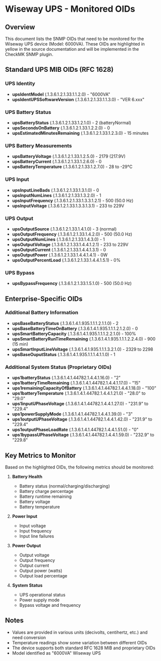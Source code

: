 # Wiseway UPS - Monitored OIDs

## Overview
This document lists the SNMP OIDs that need to be monitored for the Wiseway UPS device (Model: 6000VA). These OIDs are highlighted in yellow in the source documentation and will be implemented in the CheckMK SNMP plugin.

## Standard UPS MIB OIDs (RFC 1628)

### UPS Identity
- **upsIdentModel** (.1.3.6.1.2.1.33.1.1.2.0) - "6000VA"
- **upsIdentUPSSoftwareVersion** (.1.3.6.1.2.1.33.1.1.3.0) - "VER 6.xxx"

### UPS Battery Status
- **upsBatteryStatus** (.1.3.6.1.2.1.33.1.2.1.0) - 2 (batteryNormal)
- **upsSecondsOnBattery** (.1.3.6.1.2.1.33.1.2.2.0) - 0
- **upsEstimatedMinutesRemaining** (.1.3.6.1.2.1.33.1.2.3.0) - 15 minutes

### UPS Battery Measurements
- **upsBatteryVoltage** (.1.3.6.1.2.1.33.1.2.5.0) - 2179 (217.9V)
- **upsBatteryCurrent** (.1.3.6.1.2.1.33.1.2.6.0) - 0
- **upsBatteryTemperature** (.1.3.6.1.2.1.33.1.2.7.0) - 28 to -29°C

### UPS Input
- **upsInputLineBads** (.1.3.6.1.2.1.33.1.3.1.0) - 0
- **upsInputNumLines** (.1.3.6.1.2.1.33.1.3.2.0) - 1
- **upsInputFrequency** (.1.3.6.1.2.1.33.1.3.3.1.2.1) - 500 (50.0 Hz)
- **upsInputVoltage** (.1.3.6.1.2.1.33.1.3.3.1.3.1) - 233 to 229V

### UPS Output  
- **upsOutputSource** (.1.3.6.1.2.1.33.1.4.1.0) - 3 (normal)
- **upsOutputFrequency** (.1.3.6.1.2.1.33.1.4.2.0) - 500 (50.0 Hz)
- **upsOutputNumLines** (.1.3.6.1.2.1.33.1.4.3.0) - 1
- **upsOutputVoltage** (.1.3.6.1.2.1.33.1.4.4.1.2.1) - 233 to 229V
- **upsOutputCurrent** (.1.3.6.1.2.1.33.1.4.4.1.3.1) - 0
- **upsOutputPower** (.1.3.6.1.2.1.33.1.4.4.1.4.1) - 0W
- **upsOutputPercentLoad** (.1.3.6.1.2.1.33.1.4.4.1.5.1) - 0%

### UPS Bypass
- **upsBypassFrequency** (.1.3.6.1.2.1.33.1.5.1.0) - 500 (50.0 Hz)

## Enterprise-Specific OIDs

### Additional Battery Information
- **upsBaseBatteryStatus** (.1.3.6.1.4.1.935.1.1.1.2.1.1.0) - 2
- **upsBaseBatteryTimeOnBattery** (.1.3.6.1.4.1.935.1.1.1.2.1.2.0) - 0
- **upsSmartBatteryCapacity** (.1.3.6.1.4.1.935.1.1.1.2.2.1.0) - 100%
- **upsSmartBatteryRunTimeRemaining** (.1.3.6.1.4.1.935.1.1.1.2.2.4.0) - 900 (15 min)
- **upsSmartInputLineVoltage** (.1.3.6.1.4.1.935.1.1.1.3.2.1.0) - 2329 to 2298
- **upsBaseOuputStatus** (.1.3.6.1.4.1.935.1.1.1.4.1.1.0) - 1

### Additional System Status (Proprietary OIDs)
- **ups1batteryStatus** (.1.3.6.1.4.1.44782.1.4.4.1.16.0) - "2"
- **ups1batteryTimeRemaining** (.1.3.6.1.4.1.44782.1.4.4.1.17.0) - "15"
- **ups1remainingCapacityOfBattery** (.1.3.6.1.4.1.44782.1.4.4.1.18.0) - "100"
- **ups1batteryTemperature** (.1.3.6.1.4.1.44782.1.4.4.1.21.0) - "28.0" to "29.0"
- **ups1inputUPhaseVoltage** (.1.3.6.1.4.1.44782.1.4.4.1.27.0) - "231.9" to "229.4"
- **ups1powerSupplyMode** (.1.3.6.1.4.1.44782.1.4.4.1.39.0) - "3"
- **ups1outputUPhaseVoltage** (.1.3.6.1.4.1.44782.1.4.4.1.42.0) - "231.9" to "229.4"
- **ups1outputPhaseLoadRate** (.1.3.6.1.4.1.44782.1.4.4.1.51.0) - "0"
- **ups1bypassUPhaseVoltage** (.1.3.6.1.4.1.44782.1.4.4.1.59.0) - "232.9" to "229.8"

## Key Metrics to Monitor

Based on the highlighted OIDs, the following metrics should be monitored:

1. **Battery Health**
   - Battery status (normal/charging/discharging)
   - Battery charge percentage
   - Battery runtime remaining
   - Battery voltage
   - Battery temperature

2. **Power Input**
   - Input voltage
   - Input frequency
   - Input line failures

3. **Power Output**
   - Output voltage
   - Output frequency
   - Output current
   - Output power (watts)
   - Output load percentage

4. **System Status**
   - UPS operational status
   - Power supply mode
   - Bypass voltage and frequency

## Notes
- Values are provided in various units (decivolts, centihertz, etc.) and need conversion
- Temperature readings show some variation between different OIDs
- The device supports both standard RFC 1628 MIB and proprietary OIDs
- Model identified as "6000VA" Wiseway UPS